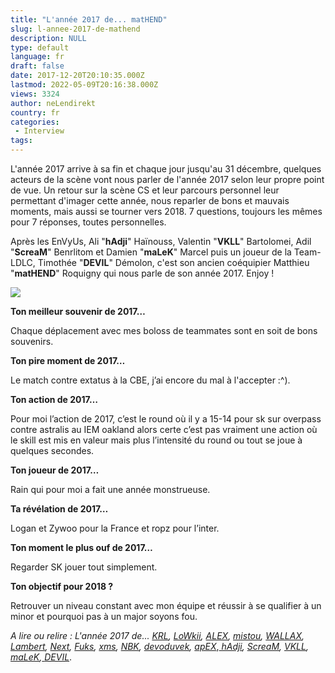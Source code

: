 ```yaml
---
title: "L'année 2017 de... matHEND"
slug: l-annee-2017-de-mathend
description: NULL
type: default
language: fr
draft: false
date: 2017-12-20T20:10:35.000Z
lastmod: 2022-05-09T20:16:38.000Z
views: 3324
author: neLendirekt
country: fr
categories:
 - Interview
tags:
---
```

L'année 2017 arrive à sa fin et chaque jour jusqu'au 31 décembre, quelques acteurs de la scène vont nous parler de l'année 2017 selon leur propre point de vue. Un retour sur la scène CS et leur parcours personnel leur permettant d'imager cette année, nous reparler de bons et mauvais moments, mais aussi se tourner vers 2018\. 7 questions, toujours les mêmes pour 7 réponses, toutes personnelles.

Après les EnVyUs, Ali "**hAdji**" Haïnouss, Valentin "**VKLL**" Bartolomei, Adil "**ScreaM**" Benrlitom et Damien "**maLeK**" Marcel puis un joueur de la Team-LDLC, Timothée "**DEVIL**" Démolon, c'est son ancien coéquipier Matthieu "**matHEND**" Roquigny qui nous parle de son année 2017\. Enjoy !

![](https://flickshot-ue.s3.eu-west-2.amazonaws.com/flickshot/picture/5a1f56cc4e1e1/pic.jpg)

**Ton meilleur souvenir de 2017…**

Chaque déplacement avec mes boloss de teammates sont en soit de bons souvenirs.

**Ton pire moment de 2017…**

Le match contre extatus à la CBE, j’ai encore du mal à l'accepter :^).

**Ton action de 2017…**

Pour moi l’action de 2017, c’est le round où il y a 15-14 pour sk sur overpass contre astralis au IEM oakland alors certe c’est pas vraiment une action où le skill est mis en valeur mais plus l’intensité du round ou tout se joue à quelques secondes.

**Ton joueur de 2017…** 

Rain qui pour moi a fait une année monstrueuse.

**Ta révélation de 2017…**

Logan et Zywoo pour la France et ropz pour l’inter.

**Ton moment le plus ouf de 2017…** 

Regarder SK jouer tout simplement.

**Ton objectif pour 2018 ?** 

Retrouver un niveau constant avec mon équipe et réussir à se qualifier à un minor et pourquoi pas à un major soyons fou.

_A lire ou relire : L'année 2017 de... [KRL](https://flickshot.fr/fr/lannee-2017-de-krl/&5a21d5d31156b), [LoWkii](https://flickshot.fr/fr/lannee-2017-de-lowkii/&5a22ecf6d09a3), [ALEX](https://flickshot.fr/fr/lannee-2017-de-alex/&5a244901b21cf), [mistou](https://flickshot.fr/fr/lannee-2017-de-mistou/&5a25be0c9da4d),_ [_WALLAX_](https://flickshot.fr/fr/lannee-2017-de-wallax/&5a26dfe5e869b)_,_ _[Lambert](https://flickshot.fr/fr/lannee-2017-de-lambert/&5a2832f161d8a),_ _[Next](https://flickshot.fr/fr/lannee-2017-de-next/&5a298221de0f1),_ _[Fuks](https://flickshot.fr/fr/lannee-2017-de-fuks/&5a2af2d3e8568),_ _[xms](https://flickshot.fr/fr/lannee-2017-de-xms/&5a2c2d1845edc),_ _[NBK](https://flickshot.fr/fr/lannee-2017-de-nbk/&5a2d98a6c295e),_ _[devoduvek](https://flickshot.fr/fr/lannee-2017-de-devoduvek/&5a3016eeb35a4),_ [_apEX_](https://flickshot.fr/fr/lannee-2017-de-apex/&5a31841a544a2),_[ hAdji](https://flickshot.fr/fr/lannee-2017-de-hadji/&5a341387eb04a),_ _[ScreaM](https://flickshot.fr/fr/lannee-2017-de-scream/&5a356e1846969),_ _[VKLL](https://flickshot.fr/fr/lannee-2017-de-vkll/&5a36d236788c1),_ _[ maLeK](https://flickshot.fr/fr/lannee-2017-de-malek/&5a382c7a7fb09),_[ _DEVIL_](https://flickshot.fr/fr/lannee-2017-de-devil/&5a3970af4b0d8).
